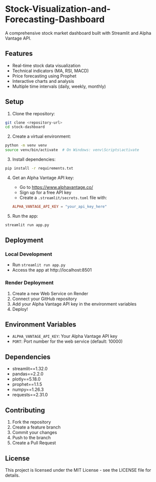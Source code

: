 # Stock-Visualization-and-Forecasting-Dashboard
  A comprehensive stock market dashboard built with Streamlit and Alpha Vantage API.

## Features

- Real-time stock data visualization
- Technical indicators (MA, RSI, MACD)
- Price forecasting using Prophet
- Interactive charts and analysis
- Multiple time intervals (daily, weekly, monthly)

## Setup

1. Clone the repository:
```bash
git clone <repository-url>
cd stock-dashboard
```

2. Create a virtual environment:
```bash
python -m venv venv
source venv/bin/activate  # On Windows: venv\Scripts\activate
```

3. Install dependencies:
```bash
pip install -r requirements.txt
```

4. Get an Alpha Vantage API key:
   - Go to https://www.alphavantage.co/
   - Sign up for a free API key
   - Create a `.streamlit/secrets.toml` file with:
   ```toml
   ALPHA_VANTAGE_API_KEY = "your_api_key_here"
   ```

5. Run the app:
```bash
streamlit run app.py
```

## Deployment

### Local Development
- Run `streamlit run app.py`
- Access the app at http://localhost:8501

### Render Deployment
1. Create a new Web Service on Render
2. Connect your GitHub repository
3. Add your Alpha Vantage API key in the environment variables
4. Deploy!

## Environment Variables

- `ALPHA_VANTAGE_API_KEY`: Your Alpha Vantage API key
- `PORT`: Port number for the web service (default: 10000)

## Dependencies

- streamlit==1.32.0
- pandas==2.2.0
- plotly==5.18.0
- prophet==1.1.5
- numpy==1.26.3
- requests==2.31.0

## Contributing

1. Fork the repository
2. Create a feature branch
3. Commit your changes
4. Push to the branch
5. Create a Pull Request

## License

This project is licensed under the MIT License - see the LICENSE file for details.
